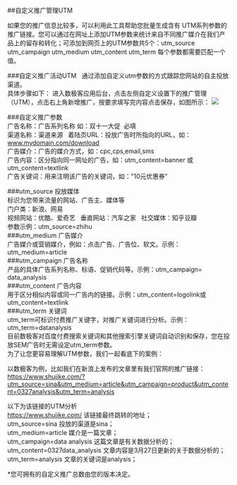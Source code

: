 ##自定义推广管理UTM  

如果您的推广信息比较多，可以利用此工具帮助您批量生成含有 UTM系列参数的推广链接。您可以通过在网址上添加UTM参数来统计来自不同推广媒介在我们产品上的留存和转化；可添加到网页上的UTM参数共5个：utm_source  utm_campaign  utm_medium  utm_content  utm_term 每个参数都需要匹配一个值。  

###自定义推广活动UTM  
通过添加自定义utm参数的方式跟踪您网站的自主投放渠道。    
具体步骤如下： 进入数极客应用后台，点击左侧自定义设置下的推广管理（UTM），点击右上角新增推广，按要求填写完内容点击保存，如图所示：
![](http://www.shujike.com/images/h5/tuiguang.png)   

###自定义推广参数  
广告名称：广告系列名称 如：双十一大促  必填  
渠道名称：渠道来源   
着陆页URL：投放广告时所指向的URL，如：www.mydomain.com/download   
广告媒介：广告的媒介方式，如：cpc,cps,email,sms    
广告内容：区分指向同一网址的广告，如：utm_content=banner 或 utm_content=textlink    
广告关键词：用来注明该广告的关键词，如："10元优惠券" 

###utm_source	投放媒体  
标识为您带来流量的网站、广告主、媒体等  
门户类：新浪、网易  
视频网站：优酷、爱奇艺  
垂直网站：汽车之家  
社交媒体：知乎豆瓣  
参数示例：utm_source=zhihu  
###utm_medium 广告媒介  
广告媒介或营销媒介，例如：点击广告、广告位、软文。示例：utm_medium=article  
###utm_campaign 广告名称  
产品的具体广告系列名称、标语、促销代码等。示例：utm_campaign= data_analysis  
###utm_content 广告内容  
用于区分相似内容或同一广告内的链接。示例：utm_content=logolink或utm_content=textlink  
###utm_term 关键词  
utm_term可标识付费推广关键字，对推广关键词进行分析。示例：utm_term=datanalysis  
目前数极客对百度付费搜索关键词和其他搜索引擎关键词自动识别和保存，您在投放SEM广告时无需设定utm_term参数。  
为了让您更容易理解UTM参数，我们一起看底下的案例：  

以数极客为例，比如我们在新浪上发布的文章里有我们官网的推广链接：  
https://www.shujike.com/?utm_source=sina&utm_medium=article&utm_campaign=product&utm_content=0327analysis&utm_term=analysis  

以下为该链接的UTM分析  
https://www.shujike.com/ 该链接最终跳转的地址；  
utm_source=sina 投放的渠道是sina；  
utm_medium=article 媒介是一篇文章；  
utm_campaign=data analysis  这篇文章是有关数据分析的；  
utm_content=0327data_analysis 文章内容是3月27日更新的关于数据分析的；  
utm_term=analysis 文章的关键词是analysis；  

*您可拥有的自定义推广总数由您的版本决定。


